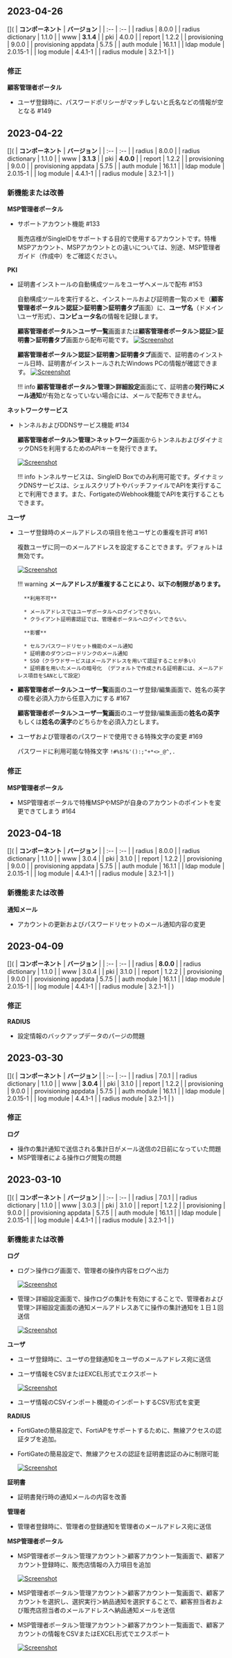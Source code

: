 ## 2023-04-26

[](
| **コンポーネント** | **バージョン** |
| :-- | :-- |
| radius | 8.0.0 |
| radius dictionary | 1.1.0 |
| www | **3.1.4** |
| pki | 4.0.0 |
| report | 1.2.2 |
| provisioning | 9.0.0 |
| provisioning appdata | 5.7.5 |
| auth module | 16.1.1 |
| ldap module | 2.0.15-1 |
| log module | 4.4.1-1 |
| radius module | 3.2.1-1 |
)

### 修正
**顧客管理者ポータル**

* ユーザ登録時に、パスワードポリシーがマッチしないと氏名などの情報が空となる #149

## 2023-04-22

[](
| **コンポーネント** | **バージョン** |
| :-- | :-- |
| radius | 8.0.0 |
| radius dictionary | 1.1.0 |
| www | **3.1.3** |
| pki | **4.0.0** |
| report | 1.2.2 |
| provisioning | 9.0.0 |
| provisioning appdata | 5.7.5 |
| auth module | 16.1.1 |
| ldap module | 2.0.15-1 |
| log module | 4.4.1-1 |
| radius module | 3.2.1-1 |
)

### 新機能または改善

**MSP管理者ポータル**

* サポートアカウント機能 #133

    販売店様がSingleIDをサポートする目的で使用するアカウントです。特権MSPアカウント、MSPアカウントとの違いについては、別途、MSP管理者ガイド（作成中）をご確認ください。

**PKI**

* 証明書インストールの自動構成ツールをユーザへメールで配布 #153
  
    自動構成ツールを実行すると、インストールおよび証明書一覧のメモ（**顧客管理者ポータル＞認証＞証明書＞証明書タブ**画面）に、**ユーザ名**（ドメイン\ユーザ形式）、**コンピュータ名**の情報を記録します。

    **顧客管理者ポータル＞ユーザ一覧**画面または**顧客管理者ポータル＞認証＞証明書＞証明書タブ**画面から配布可能です。
    [![Screenshot](/images/2023-04-22_9-28-32.png)](/images/2023-04-22_9-28-32.png)

    **顧客管理者ポータル＞認証＞証明書＞証明書タブ**画面で、証明書のインストール日時、証明書がインストールされたWindows PCの情報が確認できます。
    [![Screenshot](/images/2023-04-22_9-34-39.png)](/images/2023-04-22_9-34-39.png)

    !!! info
        **顧客管理者ポータル＞管理＞詳細設定**画面にて、証明書の**発行時にメール通知**が有効となっていない場合には、メールで配布できません。 

**ネットワークサービス**

* トンネルおよびDDNSサービス機能 #134

    **顧客管理者ポータル＞管理＞ネットワーク**画面からトンネルおよびダイナミックDNSを利用するためのAPIキーを発行できます。

    [![Screenshot](/images/2023-04-22_9-43-21.png)](/images/2023-04-22_9-43-21.png)

    !!! info
        トンネルサービスは、SingleID Boxでのみ利用可能です。ダイナミックDNSサービスは、シェルスクリプトやバッチファイルでAPIを実行することで利用できます。また、FortigateのWebhook機能でAPIを実行することもできます。

**ユーザ**

* ユーザ登録時のメールアドレスの項目を他ユーザとの重複を許可 #161

    複数ユーザに同一のメールアドレスを設定することできます。デフォルトは無効です。

    [![Screenshot](/images/2023-04-22_9-57-19.png)](/images/2023-04-22_9-57-19.png)

    !!! warning
        **メールアドレスが重複することにより、以下の制限があります。**
        
        **利用不可**

        * メールアドレスではユーザポータルへログインできない。
        * クライアント証明書認証では、管理者ポータルへログインできない。

        **影響**

        * セルフパスワードリセット機能のメール通知
        * 証明書のダウンロードリンクのメール通知
        * SSO（クラウドサービスはメールアドレスを用いて認証することが多い）
        * 証明書を用いたメールの暗号化 （デフォルトで作成される証明書には、メールアドレス項目をSANとして設定）

* **顧客管理者ポータル＞ユーザ一覧**画面のユーザ登録/編集画面で、姓名の英字の欄を必須入力から任意入力にする #167

    **顧客管理者ポータル＞ユーザ一覧画**面のユーザ登録/編集画面の**姓名の英字**もしくは**姓名の漢字**のどちらかを必須入力とします。

* ユーザおよび管理者のパスワードで使用できる特殊文字の変更 #169

    パスワードに利用可能な特殊文字 `!#%$?&'():;"+*<>_@^,.`

### 修正

**MSP管理者ポータル**

* MSP管理者ポータルで特権MSPやMSPが自身のアカウントのポイントを変更できてしまう #164

## 2023-04-18
[](
| **コンポーネント** | **バージョン** |
| :-- | :-- |
| radius | 8.0.0 |
| radius dictionary | 1.1.0 |
| www | 3.0.4 |
| pki | 3.1.0 |
| report | 1.2.2 |
| provisioning | 9.0.0 |
| provisioning appdata | 5.7.5 |
| auth module | 16.1.1 |
| ldap module | 2.0.15-1 |
| log module | 4.4.1-1 |
| radius module | 3.2.1-1 |
)

### 新機能または改善
**通知メール**

* アカウントの更新およびパスワードリセットのメール通知内容の変更

## 2023-04-09
[](
| **コンポーネント** | **バージョン** |
| :-- | :-- |
| radius | **8.0.0** |
| radius dictionary | 1.1.0 |
| www | 3.0.4 |
| pki | 3.1.0 |
| report | 1.2.2 |
| provisioning | 9.0.0 |
| provisioning appdata | 5.7.5 |
| auth module | 16.1.1 |
| ldap module | 2.0.15-1 |
| log module | 4.4.1-1 |
| radius module | 3.2.1-1 |
)

### 修正
**RADIUS**

* 設定情報のバックアップデータのパージの問題

## 2023-03-30
[](
| **コンポーネント** | **バージョン** |
| :-- | :-- |
| radius | 7.0.1 |
| radius dictionary | 1.1.0 |
| www | **3.0.4** |
| pki | 3.1.0 |
| report | 1.2.2 |
| provisioning | 9.0.0 |
| provisioning appdata | 5.7.5 |
| auth module | 16.1.1 |
| ldap module | 2.0.15-1 |
| log module | 4.4.1-1 |
| radius module | 3.2.1-1 |
)

### 修正
**ログ**

* 操作の集計通知で送信される集計日がメール送信の2日前になっていた問題
* MSP管理者による操作ログ閲覧の問題

## 2023-03-10
[](
| **コンポーネント** | **バージョン** |
| :-- | :-- |
| radius | 7.0.1 |
| radius dictionary | 1.1.0 |
| www | 3.0.3 |
| pki | 3.1.0 |
| report | 1.2.2 |
| provisioning | 9.0.0 |
| provisioning appdata | 5.7.5 |
| auth module | 16.1.1 |
| ldap module | 2.0.15-1 |
| log module | 4.4.1-1 |
| radius module | 3.2.1-1 |
)

### 新機能または改善

**ログ**

* ログ＞操作ログ画面で、管理者の操作内容をログへ出力

    [![Screenshot](/images/2023-03-11_19-35-36.png)](/images/2023-03-11_19-35-36.png)

* 管理＞詳細設定画面で、操作ログの集計を有効にすることで、管理者および管理＞詳細設定画面の通知メールアドレスあてに操作の集計通知を１日１回送信

    [![Screenshot](/images/2023-03-11_19-39-42.png)](/images/2023-03-11_19-39-42.png)

**ユーザ**

* ユーザ登録時に、ユーザの登録通知をユーザのメールアドレス宛に送信
* ユーザ情報をCSVまたはEXCEL形式でエクスポート

    [![Screenshot](/images/2023-03-11_19-41-19.png)](/images/2023-03-11_19-41-19.png)

* ユーザ情報のCSVインポート機能のインポートするCSV形式を変更

**RADIUS**

* FortiGateの簡易設定で、FortiAPをサポートするために、無線アクセスの認証タブを追加。
* FortiGateの簡易設定で、無線アクセスの認証を証明書認証のみに制限可能

    [![Screenshot](/images/2023-03-11_19-43-11.png)](/images/2023-03-11_19-43-11.png)

**証明書**

- 証明書発行時の通知メールの内容を改善

**管理者**

- 管理者登録時に、管理者の登録通知を管理者のメールアドレス宛に送信

**MSP管理者ポータル**

* MSP管理者ポータル＞管理アカウント＞顧客アカウント一覧画面で、顧客アカウント登録時に、販売店情報の入力項目を追加

    [![Screenshot](/images/2023-03-11_19-46-10.png)](/images/2023-03-11_19-46-10.png)

* MSP管理者ポータル＞管理アカウント＞顧客アカウント一覧画面で、顧客アカウントを選択し、選択実行＞納品通知を選択することで、顧客担当者および販売店担当者のメールアドレスへ納品通知メールを送信
* MSP管理者ポータル＞管理アカウント＞顧客アカウント一覧画面で、顧客アカウントの情報をCSVまたはEXCEL形式でエクスポート

    [![Screenshot](/images/2023-03-11_19-44-50.png)](/images/2023-03-11_19-44-50.png)
